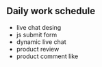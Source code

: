 ## Daily work schedule
* live chat desing
* js submit form
* dynamic live chat
* product review
* product comment like

